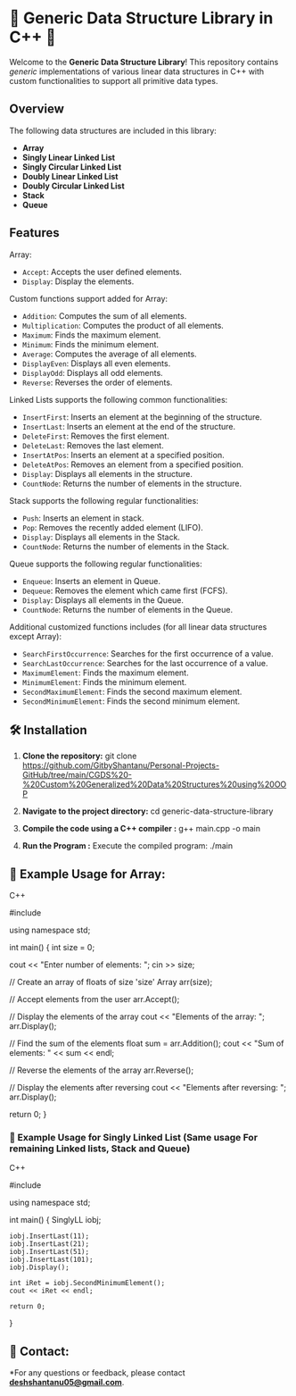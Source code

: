 # 🌟 Generic Data Structure Library in C++ 🌟

Welcome to the **Generic Data Structure Library**! This repository contains *generic* implementations of various linear data structures in C++ with custom functionalities to support all primitive data types.

## Overview
The following data structures are included in this library:

- **Array**
- **Singly Linear Linked List**
- **Singly Circular Linked List**
- **Doubly Linear Linked List**
- **Doubly Circular Linked List**
- **Stack**
- **Queue**

## Features
Array:
- `Accept`: Accepts the user defined elements.
- `Display`: Display the elements.

Custom functions support added for Array: 
- `Addition`: Computes the sum of all elements.
- `Multiplication`: Computes the product of all elements.
- `Maximum`: Finds the maximum element.
- `Minimum`: Finds the minimum element.
- `Average`: Computes the average of all elements.
- `DisplayEven`: Displays all even elements.
- `DisplayOdd`: Displays all odd elements.
- `Reverse`: Reverses the order of elements.

Linked Lists supports the following common functionalities:
- `InsertFirst`: Inserts an element at the beginning of the structure.
- `InsertLast`: Inserts an element at the end of the structure.
- `DeleteFirst`: Removes the first element.
- `DeleteLast`: Removes the last element.
- `InsertAtPos`: Inserts an element at a specified position.
- `DeleteAtPos`: Removes an element from a specified position.
- `Display`: Displays all elements in the structure.
- `CountNode`: Returns the number of elements in the structure.

Stack supports the following regular functionalities:
- `Push`: Inserts an element in stack.
- `Pop`: Removes the recently added element (LIFO).
- `Display`: Displays all elements in the Stack.
- `CountNode`: Returns the number of elements in the Stack.

Queue supports the following regular functionalities:
- `Enqueue`: Inserts an element in Queue.
- `Dequeue`: Removes the element which came first (FCFS).
- `Display`: Displays all elements in the Queue.
- `CountNode`: Returns the number of elements in the Queue.

Additional customized functions includes (for all linear data structures except Array):
  - `SearchFirstOccurrence`: Searches for the first occurrence of a value.
  - `SearchLastOccurrence`: Searches for the last occurrence of a value.
  - `MaximumElement`: Finds the maximum element.
  - `MinimumElement`: Finds the minimum element.
  - `SecondMaximumElement`: Finds the second maximum element.
  - `SecondMinimumElement`: Finds the second minimum element.
  
## 🛠️ Installation

1. **Clone the repository:**
   git clone https://github.com/GitbyShantanu/Personal-Projects-GitHub/tree/main/CGDS%20-%20Custom%20Generalized%20Data%20Structures%20using%20OOP

2. **Navigate to the project directory:**
cd generic-data-structure-library

3. **Compile the code using a C++ compiler :**
g++ main.cpp -o main 

4. **Run the Program :**
Execute the compiled program:
./main

## 🚀 Example Usage for Array: 
C++

#include <iostream>

using namespace std;

int main() {
  int size = 0;

  cout << "Enter number of elements: ";
  cin >> size;

  // Create an array of floats of size 'size'
  Array<float> arr(size);

  // Accept elements from the user
  arr.Accept();

  // Display the elements of the array
  cout << "Elements of the array: ";
  arr.Display();

  // Find the sum of the elements
  float sum = arr.Addition();
  cout << "Sum of elements: " << sum << endl;

  // Reverse the elements of the array
  arr.Reverse();

  // Display the elements after reversing
  cout << "Elements after reversing: ";
  arr.Display();

  return 0;
}


### 🚀 Example Usage for Singly Linked List (Same usage For remaining Linked lists, Stack and Queue)
C++

#include <iostream>

using namespace std;

int main() {
    SinglyLL<int> iobj;
    
    iobj.InsertLast(11);
    iobj.InsertLast(21);
    iobj.InsertLast(51);
    iobj.InsertLast(101);
    iobj.Display();

    int iRet = iobj.SecondMinimumElement();
    cout << iRet << endl;

    return 0;
}


## 📲 Contact: 
*For any questions or feedback, please contact **deshshantanu05@gmail.com**.
